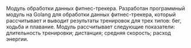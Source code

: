 Модуль обработки данных фитнес-трекера.
Разработан программный модуль на Golang для обработки данных фитнес-трекера, который рассчитывает и выводит результаты тренировок для трех типов: бег, ходьба и плавание.
Модуль рассчитывает следующие показатели: длительность тренировки; дистанция; средняя скорость; расход энергии.


